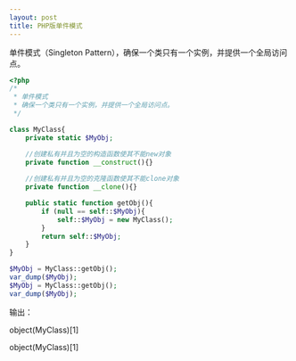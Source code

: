 ```yaml
---
layout: post
title: PHP版单件模式
---
```

单件模式（Singleton Pattern），确保一个类只有一个实例，并提供一个全局访问点。

```php
<?php
/*
 * 单件模式
 * 确保一个类只有一个实例，并提供一个全局访问点。
 */

class MyClass{
	private static $MyObj;

	//创建私有并且为空的构造函数使其不能new对象
	private function __construct(){}
	
	//创建私有并且为空的克隆函数使其不能clone对象
	private function __clone(){}

	public static function getObj(){
		if (null == self::$MyObj){
			self::$MyObj = new MyClass();
		}
		return self::$MyObj;
	}
}

$MyObj = MyClass::getObj();
var_dump($MyObj);
$MyObj = MyClass::getObj();
var_dump($MyObj);
```

输出：

object(MyClass)[1]

object(MyClass)[1]
